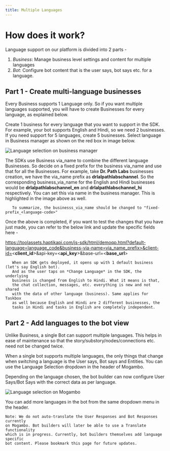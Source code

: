```yaml
---
title: Multiple Languages
---
```


# How does it work?

Language support on our platform is divided into 2 parts -
1. *Business*: Manage business level settings and content for multiple languages  
2. *Bot*: Configure bot content that is the user says, bot says etc. for a language. 

## Part 1 - Create multi-language businesses

Every Business supports 1 Language only. So if you want multiple languages supported, you will have to create Businesses for every language, as explained below.

Create 1 business for every language that you want to support in the SDK. For example, your bot supports English and Hindi, so we need 2 businesses. If you need support for 5 languages, create 5 businesses. Select language in Business manager as shown on the red box in image below. 

![Language selection on business manager](/assets/language_selection.png)

The SDKs use Business via_name to combine the different language Businesses. So decide on a fixed prefix for the business via_name and use that for all the Businesses. For example, take **Dr. Path Labs** businesses creation, we have the via_name prefix as **drlalpathlabschannel**. So the corresponding business_via_name for the English and Hindi businesses would be **drlalpathlabschannel_en** and **drlalpathlabschannel_hi** respectively. You can set this via name in the business manager. This is highlighted in the image above as well.

       To summarize, the businesss_via_name should be changed to "fixed-prefix_<language-code>" 

Once the above is completed, if you want to test the changes that you have just made, you can refer to the below link and update the specific fields here -

https://toolassets.haptikapi.com/js-sdk/html/demoqp.html?default-language=language_code&business-via-name=via_name_prefix>&client-id=<**client_id**>&api-key=<**api_key**>&base-url=<**base_url**>

       When an SDK gets deployed, it opens up with 1 default business (let's say English bot). 
       And as the user taps on *Change Language* in the SDK, the underlying 
       business is changed from English to Hindi. What it means is that, 
       the chat collection, messages, etc. everything is new and not shared 
       with the data of other language (business). Same applies for Taskbox 
       as well because English and Hindi are 2 different businesses, the 
       tasks in Hindi and tasks in English are completely independent.


## Part 2 - Add languages to the bot view

Unlike Business, a single Bot can support multiple languages. This helps in ease of maintenance so that the story/substory/nodes/connections etc. need not be changed twice.

When a single bot supports multiple languages, the only things that change when switching a language is the User says, Bot says and Entities. You can use the Language Selection dropdown in the header of Mogambo.

Depending on the language chosen, the bot builder can now configure User Says/Bot Says with the correct data as per language.

![Language selection on Mogambo](/assets/MultipleLanguage1.png)

You can add more languages in the bot from the same dropdown menu in the header.

    Note: We do not auto-translate the User Responses and Bot Responses currently 
    on Mogambo. Bot builders will later be able to use a Translate functionality 
    which is in progress. Currently, bot builders themselves add language specific 
    bot content. Please bookmark this page for future updates. 
